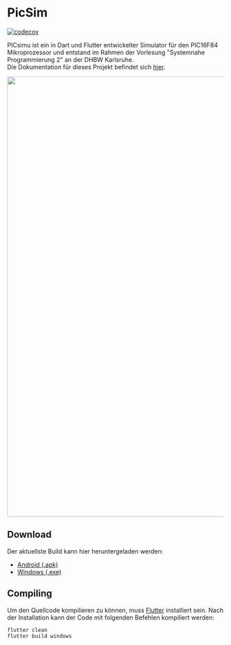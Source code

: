 # PicSim

[![codecov](https://codecov.io/gh/jdk-21/picsim/branch/master/graph/badge.svg?token=D0WIM1ZYAP)](https://codecov.io/gh/jdk-21/picsim)

PICsimu ist ein in Dart und Flutter entwickelter Simulator für den PIC16F84 Mikroprozessor und entstand im Rahmen der Vorlesung "Systemnahe Programmierung 2" an der DHBW Karlsruhe. \
Die Dokumentation für dieses Projekt befindet sich [hier](https://github.com/jdk-21/picsim/wiki/Dokumentation).

<img src="https://user-images.githubusercontent.com/57756132/116694348-74e5d880-a9bf-11eb-86ff-b3b058c387d5.jpg" width="1024">

## Download
Der aktuellste Build kann hier heruntergeladen werden:
  - [Android (.apk)](https://github.com/jdk-21/picsim/releases/download/v0.1.2/apk-v0_1_2.zip)
  - [Windows (.exe)](https://github.com/jdk-21/picsim/releases/download/v0.1.2/win-v0_1_2.zip)
 
## Compiling
Um den Quellcode kompilieren zu können, muss [Flutter](https://flutter.dev/docs/get-started/install) installiert sein.
Nach der Installation kann der Code mit folgenden Befehlen kompiliert werden:

```
flutter clean
flutter build windows
```


